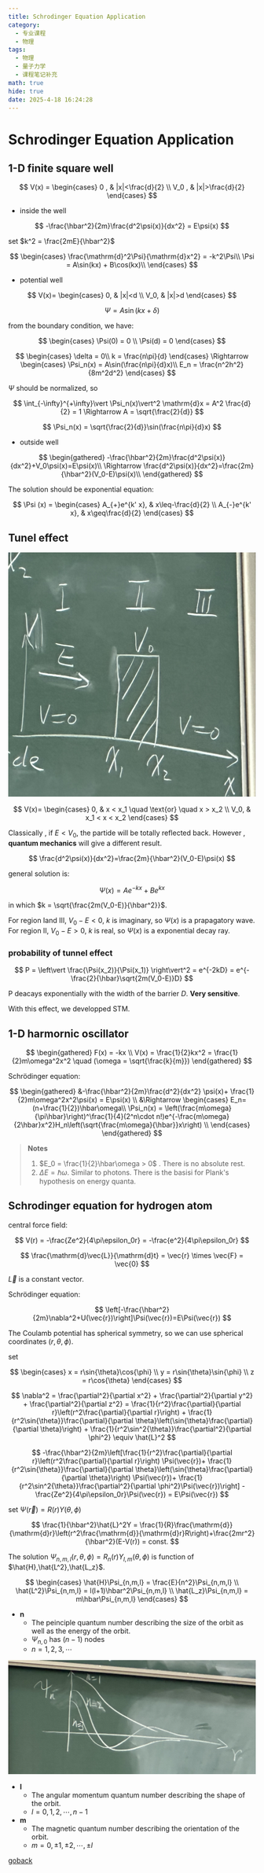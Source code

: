 ```yaml
---
title: Schrodinger Equation Application
category:
  - 专业课程
  - 物理
tags:
  - 物理
  - 量子力学
  - 课程笔记补充
math: true
hide: true
date: 2025-4-18 16:24:28
---
```


# Schrodinger Equation Application

## 1-D finite square well

$$
V(x) =
\begin{cases}
    0 , & |x|<\frac{d}{2} \\
    V_0 , & |x|>\frac{d}{2}
\end{cases}
$$

- inside the well

$$
-\frac{\hbar^2}{2m}\frac{d^2\psi(x)}{dx^2} = E\psi(x)
$$

set $k^2 = \frac{2mE}{\hbar^2}$

$$
\begin{cases}
\frac{\mathrm{d}^2\Psi}{\mathrm{d}x^2} = -k^2\Psi\\
\Psi  = A\sin(kx) + B\cos(kx)\\
\end{cases}
$$

- potential well

$$
V(x)=
\begin{cases}
    0, & |x|<d \\
    V_0, & |x|>d
\end{cases}
$$

$$
\Psi = A \sin(kx+\delta)
$$

from the boundary condition, we have:

$$
\begin{cases}
    \Psi(0) = 0 \\
    \Psi(d) = 0
\end{cases}
$$

$$
\begin{cases}
    \delta = 0\\
    k = \frac{n\pi}{d}
\end{cases}
\Rightarrow
\begin{cases}
    \Psi_n(x) = A\sin(\frac{n\pi}{d}x)\\
    E_n = \frac{n^2h^2}{8m^2d^2}
\end{cases}
$$

$\Psi$ should be normalized, so

$$
\int_{-\infty}^{+\infty}\vert \Psi_n(x)\vert^2 \mathrm{d}x = A^2 \frac{d}{2} = 1 \Rightarrow A = \sqrt{\frac{2}{d}}
$$

$$
\Psi_n(x) = \sqrt{\frac{2}{d}}\sin(\frac{n\pi}{d}x)
$$

- outside well

$$
\begin{gathered}
-\frac{\hbar^2}{2m}\frac{d^2\psi(x)}{dx^2}+V_0\psi(x)=E\psi(x)\\
\Rightarrow \frac{d^2\psi(x)}{dx^2}=\frac{2m}{\hbar^2}(V_0-E)\psi(x)\\
\end{gathered}
$$

The solution should be exponential equation:

$$
\Psi (x) =
\begin{cases}
    A_{+}e^{k' x}, & x\leq-\frac{d}{2} \\
    A_{-}e^{k' x}, & x\geq\frac{d}{2}
\end{cases}
$$

## Tunel effect

![Tunel effect](https://raw.githubusercontent.com/dcldyhb/Freshman-Notes-Image-Host/main/202504181642705.png)

$$
V(x)=
\begin{cases}
    0, & x < x_1 \quad \text{or} \quad x > x_2 \\
    V_0, & x_1 < x < x_2
\end{cases}
$$

Classically , if $E<V_0$, the partide will be totally reflected back.
However , **quantum mechanics** will give a different result.

$$
\frac{d^2\psi(x)}{dx^2}=\frac{2m}{\hbar^2}(V_0-E)\psi(x)
$$

general solution is:

$$
\Psi (x) = Ae^{-k x} + Be^{k x}
$$

in which $k = \sqrt{\frac{2m(V_0-E)}{\hbar^2}}$.

For region Ⅰand Ⅲ, $V_0 - E < 0$, $k$ is imaginary, so $\Psi(x)$ is a prapagatory wave.
For region Ⅱ, $V_0 - E > 0$, $k$ is real, so $\Psi(x)$ is a exponential decay ray.

### probability of tunnel effect

$$
P = \left\vert \frac{\Psi(x_2)}{\Psi(x_1)} \right\vert^2 = e^{-2kD} = e^{-\frac{2}{\hbar}\sqrt{2m(V_0-E)}D}
$$

P deacays exponentially with the width of the barrier $D$. **Very sensitive**.

With this effect, we developped STM.

## 1-D harmornic oscillator

$$
\begin{gathered}
    F(x) = -kx \\
    V(x) = \frac{1}{2}kx^2 = \frac{1}{2}m\omega^2x^2 \quad (\omega = \sqrt{\frac{k}{m}})
\end{gathered}
$$

Schrödinger equation:

$$
\begin{gathered}
    &-\frac{\hbar^2}{2m}\frac{d^2}{dx^2} \psi(x)+ \frac{1}{2}m\omega^2x^2\psi(x) = E\psi(x) \\
    &\Rightarrow
\begin{cases}
   E_n= (n+\frac{1}{2})\hbar\omega\\
   \Psi_n(x) = \left(\frac{m\omega}{\pi\hbar}\right)^\frac{1}{4}(2^n\cdot n!)e^{-\frac{m\omega}{2\hbar}x^2}H_n\left(\sqrt{\frac{m\omega}{\hbar}}x\right) \\
\end{cases}
\end{gathered}
$$

> **Notes**
>
> 1. $E_0 = \frac{1}{2}\hbar\omega > 0$ . There is no absolute rest.
> 2. $\Delta E = \hbar\omega$. Similar to photons. There is the basisi for Plank's hypothesis on energy quanta.

## Schrodinger equation for hydrogen atom

central force field:

$$
V(r) = -\frac{Ze^2}{4\pi\epsilon_0r} = -\frac{e^2}{4\pi\epsilon_0r}
$$

$$
\frac{\mathrm{d}\vec{L}}{\mathrm{d}t} = \vec{r} \times \vec{F} = \vec{0}
$$

$\vec{L}$ is a constant vector.

Schrödinger equation:

$$
\left[-\frac{\hbar^2}{2m}\nabla^2+U(\vec{r})\right]\Psi(\vec{r})=E\Psi(\vec{r})
$$

The Coulamb potential has spherical symmetry, so we can use spherical coordinates $(r , \theta , \phi)$.

set

$$
\begin{cases}
    x = r\sin{\theta}\cos{\phi} \\
    y = r\sin{\theta}\sin{\phi} \\
    z = r\cos{\theta}
\end{cases}
$$

$$
\nabla^2 = \frac{\partial^2}{\partial x^2} + \frac{\partial^2}{\partial y^2} + \frac{\partial^2}{\partial z^2} = \frac{1}{r^2}\frac{\partial}{\partial r}\left(r^2\frac{\partial}{\partial r}\right) + \frac{1}{r^2\sin{\theta}}\frac{\partial}{\partial \theta}\left(\sin{\theta}\frac{\partial}{\partial \theta}\right) + \frac{1}{r^2\sin^2{\theta}}\frac{\partial^2}{\partial \phi^2} \equiv \hat{L}^2
$$

$$
-\frac{\hbar^2}{2m}\left[\frac{1}{r^2}\frac{\partial}{\partial r}\left(r^2\frac{\partial}{\partial r}\right) \Psi(\vec{r})+ \frac{1}{r^2\sin{\theta}}\frac{\partial}{\partial \theta}\left(\sin{\theta}\frac{\partial}{\partial \theta}\right) \Psi(\vec{r})+ \frac{1}{r^2\sin^2{\theta}}\frac{\partial^2}{\partial \phi^2}\Psi(\vec{r})\right] - \frac{Ze^2}{4\pi\epsilon_0r}\Psi(\vec{r}) = E\Psi(\vec{r})
$$

set $\Psi(\vec{r}) = R(r)Y(\theta , \phi)$

$$
\frac{1}{\hbar^2}\hat{L}^2Y = \frac{1}{R}\frac{\mathrm{d}}{\mathrm{d}r}\left(r^2\frac{\mathrm{d}}{\mathrm{d}r}R\right)+\frac{2mr^2}{\hbar^2}(E-V(r)) = const.
$$

The solution $\displaystyle \Psi_{n,m,l}(r , \theta , \phi) = R_n(r)Y_{l,m}(\theta , \phi)$ is function of $\hat{H},\hat{L^2},\hat{L_z}$.

$$
\begin{cases}
    \hat{H}\Psi_{n,m,l} = \frac{E}{n^2}\Psi_{n,m,l} \\
    \hat{L^2}\Psi_{n,m,l} = l(l+1)\hbar^2\Psi_{n,m,l} \\
    \hat{L_z}\Psi_{n,m,l} = m\hbar\Psi_{n,m,l}
\end{cases}
$$

- **n**
  - The peinciple quantum number describing the size of the orbit as well as the energy of the orbit.
  - $\Psi_{n,0}$ has $(n-1)$ nodes
  - $n = 1,2,3,\cdots$

![pic](https://raw.githubusercontent.com/dcldyhb/Freshman-Notes-Image-Host/main/202504251621261.png)

- **l**
  - The angular momentum quantum number describing the shape of the orbit.
  - $l = 0,1,2,\cdots,n-1$
- **m**
  - The magnetic quantum number describing the orientation of the orbit.
  - $m = 0 ,\pm 1 , \pm 2 , \cdots , \pm l$

[goback](/README.md)
